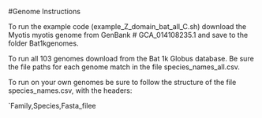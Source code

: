 #Genome Instructions

To run the example code (example_Z_domain_bat_all_C.sh) download the Myotis myotis genome from GenBank # GCA_014108235.1 and save to the folder Bat1kgenomes.

To run all 103 genomes download from the Bat 1k Globus database. Be sure the file paths for each genome match in the file species_names_all.csv.

To run on your own genomes be sure to follow the structure of the file species_names.csv, with the headers:

`﻿Family,Species,Fasta_filee
